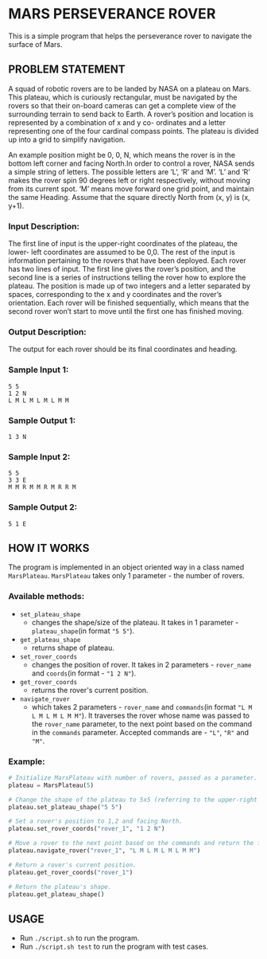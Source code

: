 # MARS PERSEVERANCE ROVER
This is a simple program that helps the perseverance rover to navigate the surface of Mars.

## PROBLEM STATEMENT
A squad of robotic rovers are to be landed by NASA on a plateau on Mars. This plateau, which is curiously rectangular, must be navigated by the rovers so that their on-board cameras can get a complete view of the surrounding terrain to send back to Earth. A rover’s position and location is represented by a combination of x and y co- ordinates and a letter representing one of the four cardinal compass points. The plateau is divided up into a grid to simplify navigation.

An example position might be 0, 0, N, which means the rover is in the bottom left corner and facing North.In order to control a rover, NASA sends a simple string of letters. The possible letters are ‘L’, ‘R’ and ‘M’. ‘L’ and ‘R’ makes the rover spin 90 degrees left or right respectively, without moving from its current spot. ‘M’ means move forward one grid point, and maintain the same Heading. Assume that the square directly North from (x, y) is (x, y+1).

### Input Description:
The first line of input is the upper-right coordinates of the plateau, the lower- left coordinates are assumed to be 0,0. The rest of the input is information pertaining to the rovers that have been deployed. Each rover has two lines of input. The first line gives the rover’s position, and the second line is a series of instructions telling the rover how to explore the plateau. The position is made up of two integers and a letter separated by spaces, corresponding to the x and y coordinates and the rover’s orientation. Each rover will be finished sequentially, which means that the second rover won’t start to move until the first one has finished moving.

### Output Description:
The output for each rover should be its final coordinates and heading.


### Sample Input 1:
```
5 5
1 2 N 
L M L M L M L M M
```

### Sample Output 1:
```
1 3 N
```

### Sample Input 2:
```
5 5
3 3 E 
M M R M M R M R R M
```

### Sample Output 2:
```
5 1 E
```


## HOW IT WORKS
The program is implemented in an object oriented way in a class named `MarsPlateau`. `MarsPlateau` takes only 1 parameter - the number of rovers.

### Available methods:
* `set_plateau_shape` 
    - changes the shape/size of the plateau. It takes in 1 parameter - `plateau_shape`(in format `"5 5"`).
* `get_plateau_shape` 
    - returns shape of plateau.
* `set_rover_coords` 
    - changes the position of rover. It takes in 2 parameters - `rover_name` and `coords`(in format - `"1 2 N"`).
* `get_rover_coords` 
    - returns the rover's current position.
* `navigate_rover` 
    - which takes 2 parameters - `rover_name` and `commands`(in format `"L M L M L M L M M"`). It traverses the rover whose name was passed to the `rover_name` parameter, to the next point based on the command in the `commands` parameter. Accepted commands are - `"L"`, `"R"` and `"M"`.

### Example:
```python
# Initialize MarsPlateau with number of rovers, passed as a parameter. 
plateau = MarsPlateau(5)

# Change the shape of the plateau to 5x5 (referring to the upper-right coordinates of the plateau)
plateau.set_plateau_shape("5 5")

# Set a rover's position to 1,2 and facing North.
plateau.set_rover_coords("rover_1", "1 2 N") 

# Move a rover to the next point based on the commands and return the final position and heading.
plateau.navigate_rover("rover_1", "L M L M L M L M M") 

# Return a rover's current position.
plateau.get_rover_coords("rover_1")

# Return the plateau's shape.
plateau.get_plateau_shape() 
```


## USAGE
- Run `./script.sh` to run the program.
- Run `./script.sh test` to run the program with test cases.